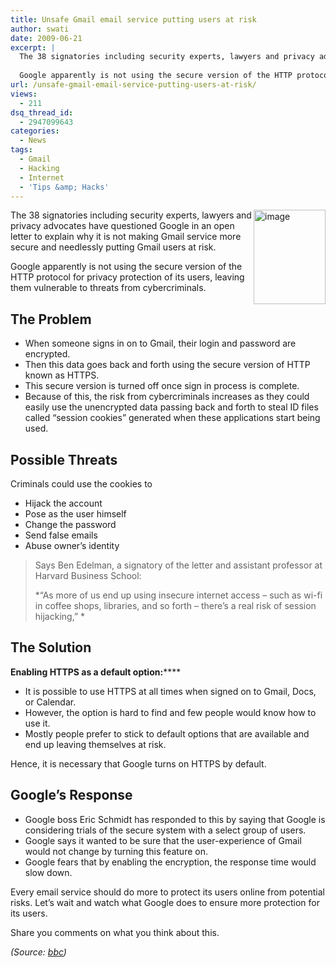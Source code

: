 ```yaml
---
title: Unsafe Gmail email service putting users at risk
author: swati
date: 2009-06-21
excerpt: |
  The 38 signatories including security experts, lawyers and privacy advocates have questioned Google in an open letter to explain why it is not making Gmail service more secure and needlessly putting Gmail users at risk.
  
  Google apparently is not using the secure version of the HTTP protocol for privacy protection of its users, leaving them vulnerable to threats from cybercriminals.
url: /unsafe-gmail-email-service-putting-users-at-risk/
views:
  - 211
dsq_thread_id:
  - 2947099643
categories:
  - News
tags:
  - Gmail
  - Hacking
  - Internet
  - 'Tips &amp; Hacks'
---
```

<img class="alignright wp-image-52336" style="border: 0pt none;margin-left: 0px;margin-right: 0px" src="http://cdn.devilsworkshop.org/files/2009/06/image47.png" border="0" alt="image" width="115" height="151" align="right" />

The 38 signatories including security experts, lawyers and privacy advocates have questioned Google in an open letter to explain why it is not making Gmail service more secure and needlessly putting Gmail users at risk.

Google apparently is not using the secure version of the HTTP protocol for privacy protection of its users, leaving them vulnerable to threats from cybercriminals.

## The Problem

  * When someone signs in on to Gmail, their login and password are encrypted.
  * Then this data goes back and forth using the secure version of HTTP known as HTTPS.
  * This secure version is turned off once sign in process is complete.
  * Because of this, the risk from cybercriminals increases as they could easily use the unencrypted data passing back and forth to steal ID files called &#8220;session cookies&#8221; generated when these applications start being used.

## Possible Threats

Criminals could use the cookies to

  * Hijack the account
  * Pose as the user himself
  * Change the password
  * Send false emails
  * Abuse owner’s identity

> Says Ben Edelman, a signatory of the letter and assistant professor at Harvard Business School:
> 
> *&#8220;As more of us end up using insecure internet access &#8211; such as wi-fi in coffee shops, libraries, and so forth &#8211; there&#8217;s a real risk of session hijacking,&#8221; *

## The Solution

**Enabling HTTPS as a default option:******

  * It is possible to use HTTPS at all times when signed on to Gmail, Docs, or Calendar.
  * However, the option is hard to find and few people would know how to use it.
  * Mostly people prefer to stick to default options that are available and end up leaving themselves at risk.

Hence, it is necessary that Google turns on HTTPS by default.

## Google’s Response

  * Google boss Eric Schmidt has responded to this by saying that Google is considering trials of the secure system with a select group of users.
  * Google says it wanted to be sure that the user-experience of Gmail would not change by turning this feature on.
  * Google fears that by enabling the encryption, the response time would slow down.

Every email service should do more to protect its users online from potential risks. Let’s wait and watch what Google does to ensure more protection for its users.

Share you comments on what you think about this.

*(Source: <a href="http://news.bbc.co.uk/2/hi/technology/8107556.stm" onclick="_gaq.push(['_trackEvent', 'outbound-article', 'http://news.bbc.co.uk/2/hi/technology/8107556.stm', 'bbc']);" >bbc</a>)*
